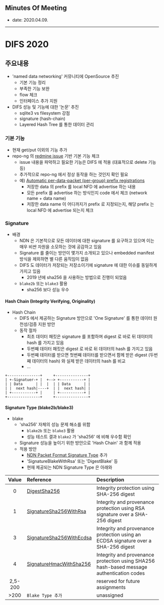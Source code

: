 ## Minutes Of Meeting

- date: 2020.04.09.

---

# DIFS 2020

## 주요내용

- 'named data networking' 커뮤니티에 OpenSource 추진
  - 기본 기능 정리
  - 부족한 기능 보완
  - flow 체크
  - 인터페이스 추가 지원
- DIFS 성능 및 기능에 대한 '논문' 추진
  - sqlite3 vs filesystem 강점
  - signature (hash-chain)
  - Layered Hash Tree 를 통한 데이터 관리

### 기본 기능

- 현재 get/put 이외의 기능 추가
- repo-ng 의 [redmine issue](https://redmine.named-data.net/projects/repo-ng/issues/report) 기반 기본 기능 체크
  - issue 내용을 파악하고 필요한 기능은 DIFS 에 적용 (대표적으로 delete 기능 등)
  - 추가적으로 repo-ng 에서 정상 동작을 하는 것인지 확인 필요
  - 예) [Automatic per-data-packet (per-group) prefix registrations](https://redmine.named-data.net/issues/4247)
    - 저장한 data 의 prefix 를 local NFD 에 advertise 하는 내용
    - 모든 prefix 를 advertise 하는 방식인지 code 에서 체크 (network name + data name)
    - 저장한 data name 이 어디까지가 prefix 로 지정되는지, 해당 prefix 는 local NFD 에 advertise 되는지 체크

### Signature

- 배경
  - NDN 은 기본적으로 모든 데이터에 대한 signature 를 요구하고 있으며 이는 매우 비싼 자원을 소모하는 것에 공감하고 있음
  - Signature 를 줄이는 방안이 몇가지 소개되고 있으나 embedded manifest 방식을 제외하면 별 다른 움직임이 없음
  - DIFS 도 데이터가 저장되는 저장소이기에 signature 에 대한 이슈를 동일하게 가지고 있음
    - 2019 년에 sha256 을 사용하는 방법으로 진행이 되었음
  - `blake2b` 또는 `blake3` 활용
    - sha256 보다 성능 우수

#### Hash Chain (Integrity Verifying, Originality)

- Hash Chain
  - DIFS 에서 제공하는 Signature 방안으로 'One Signature' 를 통한 데이터 원천성/검증 지원 방안
  - 동작 절차
    - 최초 데이터 패킷은 signature 를 포함하며 digest 로 바로 뒤 데이터의 hash 를 가지고 있음
    - 두번째 데이터 패킷은 digest 로 바로 뒤 데이터의 hash 를 가지고 있음
    - 두번째 데이터를 받으면 첫번째 데이터를 받으면서 함께 받은 digest (두번째 데이터의 hash) 와 실제 받은 데이터의 hash 를 비교
    - ...

```
+---------------+     +---------------+
| +-Signatuer-+ |  +--> +-----------+ |
| | Data      | |  |  | | Data      | |
| |  next hash|----+  | |  next hash| |
| +-----------+ |     | +-----------+ |
+---------------+     +---------------+
```

#### Signature Type (blake2b/blake3)

- blake
  - 'sha256' 자체의 성능 문제 해소를 위함
    - `blake2b` 또는 `blake3` 활용
    - 성능 테스트 결과 `blake2` 가 'sha256' 에 비해 우수함 확인
  - Signature 성능을 높이기 위한 방안으로 'Hash Chain' 과 함께 적용
  - 적용 방안
    - [NDN Packet Format Signature Type](https://named-data.net/doc/NDN-packet-spec/current/signature.html) 추가
    - 'SignatureBlakeWithRsa' 또는 'DigestBlake' 등
    - 현재 제공되는 NDN Signature Type 은 아래와 

| Value | Reference | Description |
|:---:|:---|:---|
| 0 | [DigestSha256](https://named-data.net/doc/NDN-packet-spec/current/signature.html#digestsha256) | Integrity protection using SHA-256 digest |
| 1 | [SignatureSha256WithRsa](https://named-data.net/doc/NDN-packet-spec/current/signature.html#signaturesha256withrsa) | Integrity and provenance protection using RSA signature over a SHA-256 digest |
| 3 | [SignatureSha256WithEcdsa](https://named-data.net/doc/NDN-packet-spec/current/signature.html#signaturesha256withecdsa) | Integrity and provenance protection using an ECDSA signature over a SHA-256 digest |
| 4 | [SignatureHmacWithSha256](https://named-data.net/doc/NDN-packet-spec/current/signature.html#signaturehmacwithsha256) | Integrity and provenance protection using SHA256 hash-based message authentication codes |
| 2,5-200 | | reserved for future assignments |
| >200 | `Blake Type 추가` | unassigned |

